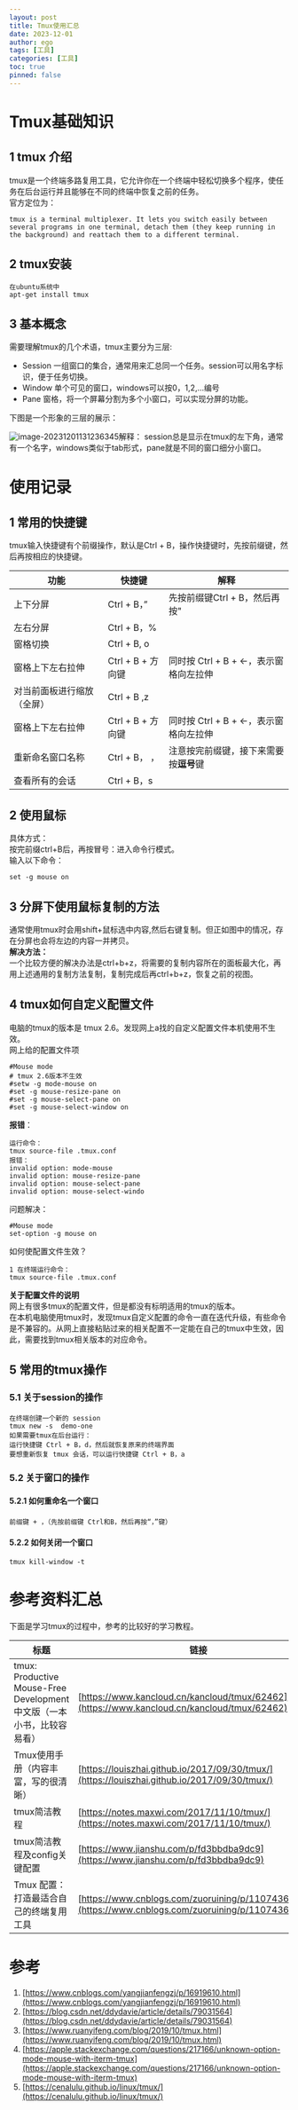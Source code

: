 ```yaml
---
layout: post
title: Tmux使用汇总
date: 2023-12-01
author: ego
tags: [工具]
categories: [工具]
toc: true
pinned: false
---
```


# Tmux基础知识
## 1 tmux 介绍
tmux是一个终端多路复用工具，它允许你在一个终端中轻松切换多个程序，使任务在后台运行并且能够在不同的终端中恢复之前的任务。  
官方定位为：  
```
tmux is a terminal multiplexer. It lets you switch easily between several programs in one terminal, detach them (they keep running in the background) and reattach them to a different terminal.
```
## 2 tmux安装
```
在ubuntu系统中
apt-get install tmux
```
## 3 基本概念
需要理解tmux的几个术语，tmux主要分为三层:    

- Session 一组窗口的集合，通常用来汇总同一个任务。session可以用名字标识，便于任务切换。
- Window 单个可见的窗口，windows可以按0，1,2,...编号
- Pane 窗格，将一个屏幕分割为多个小窗口，可以实现分屏的功能。

下图是一个形象的三层的展示：  

![image-20231201131236345](https://raw.githubusercontent.com/fgc346/image/main/img/image-20231201131236345.png)解释：
session总是显示在tmux的左下角，通常有一个名字，windows类似于tab形式，pane就是不同的窗口细分小窗口。  

# 使用记录
## 1 常用的快捷键
tmux输入快捷键有个前缀操作，默认是Ctrl + B，操作快捷键时，先按前缀键，然后再按相应的快捷键。  

| 功能 | 快捷键 | 解释 |
| --- | --- | --- |
| 上下分屏 | Ctrl + B，” | 先按前缀键Ctrl + B，然后再按" |
| 左右分屏 | Ctrl + B，% |  |
| 窗格切换 | Ctrl  + B, o |  |
| 窗格上下左右拉伸 | Ctrl + B + 方向键 | 同时按 Ctrl + B + ←，表示窗格向左拉伸 |
| 对当前面板进行缩放（全屏） | Ctrl + B ,z |  |
| 窗格上下左右拉伸 | Ctrl + B + 方向键 | 同时按 Ctrl + B + ←，表示窗格向左拉伸 |
| 重新命名窗口名称 | Ctrl + B， ， | 注意按完前缀键，接下来需要按**逗号**键 |
| 查看所有的会话 | Ctrl + B，s | |

## 2 使用鼠标
具体方式：  
按完前缀ctrl+B后，再按冒号：进入命令行模式。  
输入以下命令：

```
set -g mouse on
```
## 3 分屏下使用鼠标复制的方法
通常使用tmux时会用shift+鼠标选中内容,然后右键复制。但正如图中的情况，存在分屏也会将左边的内容一并拷贝。  
**解决方法：**  
一个比较方便的解决办法是ctrl+b+z，将需要的复制内容所在的面板最大化，再用上述通用的复制方法复制，复制完成后再ctrl+b+z，恢复之前的视图。  

## 4 tmux如何自定义配置文件
电脑的tmux的版本是 tmux 2.6。发现网上a找的自定义配置文件本机使用不生效。  
网上给的配置文件项  
```
#Mouse mode
# tmux 2.6版本不生效
#setw -g mode-mouse on
#set -g mouse-resize-pane on
#set -g mouse-select-pane on
#set -g mouse-select-window on

```
**报错**：  
```
运行命令：
tmux source-file .tmux.conf 
报错：
invalid option: mode-mouse
invalid option: mouse-resize-pane
invalid option: mouse-select-pane
invalid option: mouse-select-windo
```
问题解决：  
```
#Mouse mode
set-option -g mouse on
```
如何使配置文件生效？  
```
1 在终端运行命令：
tmux source-file .tmux.conf 
```
**关于配置文件的说明**  
网上有很多tmux的配置文件，但是都没有标明适用的tmux的版本。  
在本机电脑使用tmux时，发现tmux自定义配置的命令一直在迭代升级，有些命令是不兼容的。从网上直接粘贴过来的相关配置不一定能在自己的tmux中生效，因此，需要找到tmux相关版本的对应命令。  

## 5 常用的tmux操作
### 5.1 关于session的操作
```
在终端创建一个新的 session
tmux new -s  demo-one
如果需要tmux在后台运行：
运行快捷键 Ctrl + B，d，然后就恢复原来的终端界面
要想重新恢复 tmux 会话，可以运行快捷键 Ctrl + B，a

```
### 5.2 关于窗口的操作
#### 5.2.1 如何重命名一个窗口
```
前缀键 + ，（先按前缀键 Ctrl和B，然后再按“，”键）
```
#### 5.2.2 如何关闭一个窗口
```
tmux kill-window -t 
```

# 参考资料汇总

下面是学习tmux的过程中，参考的比较好的学习教程。  

| 标题                                                         | 链接                                                         |
| ------------------------------------------------------------ | ------------------------------------------------------------ |
| tmux: Productive Mouse-Free Development 中文版（一本小书，比较容易看） | [https://www.kancloud.cn/kancloud/tmux/62462](https://www.kancloud.cn/kancloud/tmux/62462) |
| Tmux使用手册（内容丰富，写的很清晰）                         | [https://louiszhai.github.io/2017/09/30/tmux/](https://louiszhai.github.io/2017/09/30/tmux/) |
| tmux简洁教程                                                 | [https://notes.maxwi.com/2017/11/10/tmux/](https://notes.maxwi.com/2017/11/10/tmux/) |
| tmux简洁教程及config关键配置                                 | [https://www.jianshu.com/p/fd3bbdba9dc9](https://www.jianshu.com/p/fd3bbdba9dc9) |
| Tmux 配置：打造最适合自己的终端复用工具                      | [https://www.cnblogs.com/zuoruining/p/11074367.html](https://www.cnblogs.com/zuoruining/p/11074367.html) |

# 参考

1. [https://www.cnblogs.com/yangjianfengzj/p/16919610.html](https://www.cnblogs.com/yangjianfengzj/p/16919610.html)  
2. [https://blog.csdn.net/ddydavie/article/details/79031564](https://blog.csdn.net/ddydavie/article/details/79031564)  
3. [https://www.ruanyifeng.com/blog/2019/10/tmux.html](https://www.ruanyifeng.com/blog/2019/10/tmux.html)  
4. [https://apple.stackexchange.com/questions/217166/unknown-option-mode-mouse-with-iterm-tmux](https://apple.stackexchange.com/questions/217166/unknown-option-mode-mouse-with-iterm-tmux)
5. [https://cenalulu.github.io/linux/tmux/](https://cenalulu.github.io/linux/tmux/)
